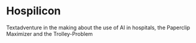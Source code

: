 # Hospilicon
Textadventure in the making about the use of AI in hospitals, the Paperclip Maximizer and the Trolley-Problem
